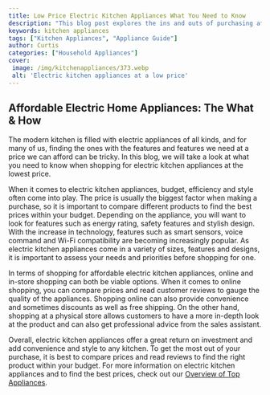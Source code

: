 ```yaml
---
title: Low Price Electric Kitchen Appliances What You Need to Know
description: "This blog post explores the ins and outs of purchasing affordable electric kitchen appliances including tips and tricks to get the best bang for your buck Learn what you need to know to save money on your next kitchen purchase"
keywords: kitchen appliances
tags: ["Kitchen Appliances", "Appliance Guide"]
author: Curtis
categories: ["Household Appliances"]
cover: 
 image: /img/kitchenappliances/373.webp
 alt: 'Electric kitchen appliances at a low price'
---
```

## Affordable Electric Home Appliances: The What & How
The modern kitchen is filled with electric appliances of all kinds, and for many of us, finding the ones with the features and features we need at a price we can afford can be tricky. In this blog, we will take a look at what you need to know when shopping for electric kitchen appliances at the lowest price.

When it comes to electric kitchen appliances, budget, efficiency and style often come into play. The price is usually the biggest factor when making a purchase, so it is important to compare different products to find the best prices within your budget. Depending on the appliance, you will want to look for features such as energy rating, safety features and stylish design. With the increase in technology, features such as smart sensors, voice command and Wi-Fi compatibility are becoming increasingly popular. As electric kitchen appliances come in a variety of sizes, features and designs, it is important to assess your needs and priorities before shopping for one.

In terms of shopping for affordable electric kitchen appliances, online and in-store shopping can both be viable options. When it comes to online shopping, you can compare prices and read customer reviews to gauge the quality of the appliances. Shopping online can also provide convenience and sometimes discounts as well as free shipping. On the other hand, shopping at a physical store allows customers to have a more in-depth look at the product and can also get professional advice from the sales assistant.

Overall, electric kitchen appliances offer a great return on investment and add convenience and style to any kitchen. To get the most out of your purchase, it is best to compare prices and read reviews to find the right product within your budget. For more information on electric kitchen appliances and to find the best prices, check out our [Overview of Top Appliances](./pages/appliance-overview).
